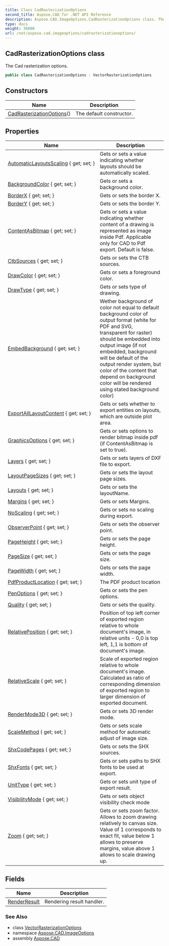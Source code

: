 ```yaml
---
title: Class CadRasterizationOptions
second_title: Aspose.CAD for .NET API Reference
description: Aspose.CAD.ImageOptions.CadRasterizationOptions class. The Cad rasterization options
type: docs
weight: 36080
url: /net/aspose.cad.imageoptions/cadrasterizationoptions/
---
```

## CadRasterizationOptions class

The Cad rasterization options.

```csharp
public class CadRasterizationOptions : VectorRasterizationOptions
```

## Constructors

| Name | Description |
| --- | --- |
| [CadRasterizationOptions](cadrasterizationoptions/)() | The default constructor. |

## Properties

| Name | Description |
| --- | --- |
| [AutomaticLayoutsScaling](../../aspose.cad.imageoptions/cadrasterizationoptions/automaticlayoutsscaling/) { get; set; } | Gets or sets a value indicating whether layouts should be automatically scaled. |
| [BackgroundColor](../../aspose.cad.imageoptions/vectorrasterizationoptions/backgroundcolor/) { get; set; } | Gets or sets a background color. |
| [BorderX](../../aspose.cad.imageoptions/vectorrasterizationoptions/borderx/) { get; set; } | Gets or sets the border X. |
| [BorderY](../../aspose.cad.imageoptions/vectorrasterizationoptions/bordery/) { get; set; } | Gets or sets the border Y. |
| [ContentAsBitmap](../../aspose.cad.imageoptions/vectorrasterizationoptions/contentasbitmap/) { get; set; } | Gets or sets a value indicating whether content of a drawing is represented as image inside Pdf. Applicable only for CAD to Pdf export. Default is false. |
| [CtbSources](../../aspose.cad.imageoptions/cadrasterizationoptions/ctbsources/) { get; set; } | Gets or sets the CTB sources. |
| [DrawColor](../../aspose.cad.imageoptions/vectorrasterizationoptions/drawcolor/) { get; set; } | Gets or sets a foreground color. |
| [DrawType](../../aspose.cad.imageoptions/cadrasterizationoptions/drawtype/) { get; set; } | Gets or sets type of drawing. |
| [EmbedBackground](../../aspose.cad.imageoptions/vectorrasterizationoptions/embedbackground/) { get; set; } | Wether background of color not equal to default background color of output format (white for PDF and SVG, transparent for raster) should be embedded into output image (if not embedded, background will be default of the output render system, but color of the content that depend on background color will be rendered using stated background color) |
| [ExportAllLayoutContent](../../aspose.cad.imageoptions/cadrasterizationoptions/exportalllayoutcontent/) { get; set; } | Gets or sets whether to export entities on layouts, which are outside plot area. |
| [GraphicsOptions](../../aspose.cad.imageoptions/vectorrasterizationoptions/graphicsoptions/) { get; set; } | Gets or sets options to render bitmap inside pdf (if ContentAsBitmap is set to true). |
| [Layers](../../aspose.cad.imageoptions/cadrasterizationoptions/layers/) { get; set; } | Gets or sets layers of DXF file to export. |
| [LayoutPageSizes](../../aspose.cad.imageoptions/vectorrasterizationoptions/layoutpagesizes/) { get; set; } | Gets or sets the layout page sizes. |
| [Layouts](../../aspose.cad.imageoptions/cadrasterizationoptions/layouts/) { get; set; } | Gets or sets the layoutName. |
| [Margins](../../aspose.cad.imageoptions/vectorrasterizationoptions/margins/) { get; set; } | Gets or sets Margins. |
| [NoScaling](../../aspose.cad.imageoptions/cadrasterizationoptions/noscaling/) { get; set; } | Gets or sets no scaling during export. |
| [ObserverPoint](../../aspose.cad.imageoptions/cadrasterizationoptions/observerpoint/) { get; set; } | Gets or sets the observer point. |
| [PageHeight](../../aspose.cad.imageoptions/vectorrasterizationoptions/pageheight/) { get; set; } | Gets or sets the page height. |
| [PageSize](../../aspose.cad.imageoptions/vectorrasterizationoptions/pagesize/) { get; set; } | Gets or sets the page size. |
| [PageWidth](../../aspose.cad.imageoptions/vectorrasterizationoptions/pagewidth/) { get; set; } | Gets or sets the page width. |
| [PdfProductLocation](../../aspose.cad.imageoptions/cadrasterizationoptions/pdfproductlocation/) { get; set; } | The PDF product location |
| [PenOptions](../../aspose.cad.imageoptions/cadrasterizationoptions/penoptions/) { get; set; } | Gets or sets the pen options. |
| [Quality](../../aspose.cad.imageoptions/cadrasterizationoptions/quality/) { get; set; } | Gets or sets the quality. |
| [RelativePosition](../../aspose.cad.imageoptions/vectorrasterizationoptions/relativeposition/) { get; set; } | Position of top left corner of exported region relative to whole document's image, in relative units - 0,0 is top left, 1,1 is bottom of document's image. |
| [RelativeScale](../../aspose.cad.imageoptions/vectorrasterizationoptions/relativescale/) { get; set; } | Scale of exported region relative to whole document's image. Calculated as ratio of corresponding dimension of exported region to larger dimension of exported document. |
| [RenderMode3D](../../aspose.cad.imageoptions/cadrasterizationoptions/rendermode3d/) { get; set; } | Gets or sets 3D render mode. |
| [ScaleMethod](../../aspose.cad.imageoptions/cadrasterizationoptions/scalemethod/) { get; set; } | Gets or sets scale method for automatic adjust of image size. |
| [ShxCodePages](../../aspose.cad.imageoptions/cadrasterizationoptions/shxcodepages/) { get; set; } | Gets or sets the SHX sources. |
| [ShxFonts](../../aspose.cad.imageoptions/cadrasterizationoptions/shxfonts/) { get; set; } | Gets or sets paths to SHX fonts to be used at export. |
| [UnitType](../../aspose.cad.imageoptions/vectorrasterizationoptions/unittype/) { get; set; } | Gets or sets unit type of export result. |
| [VisibilityMode](../../aspose.cad.imageoptions/cadrasterizationoptions/visibilitymode/) { get; set; } | Gets or sets object visibility check mode |
| [Zoom](../../aspose.cad.imageoptions/cadrasterizationoptions/zoom/) { get; set; } | Gets or sets zoom factor. Allows to zoom drawing relatively to canvas size. Value of 1 corresponds to exact fit, value below 1 allows to preserve margins, value above 1 allows to scale drawing up. |

## Fields

| Name | Description |
| --- | --- |
| [RenderResult](../../aspose.cad.imageoptions/cadrasterizationoptions/renderresult/) | Rendering result handler. |

### See Also

* class [VectorRasterizationOptions](../vectorrasterizationoptions/)
* namespace [Aspose.CAD.ImageOptions](../../aspose.cad.imageoptions/)
* assembly [Aspose.CAD](../../)


